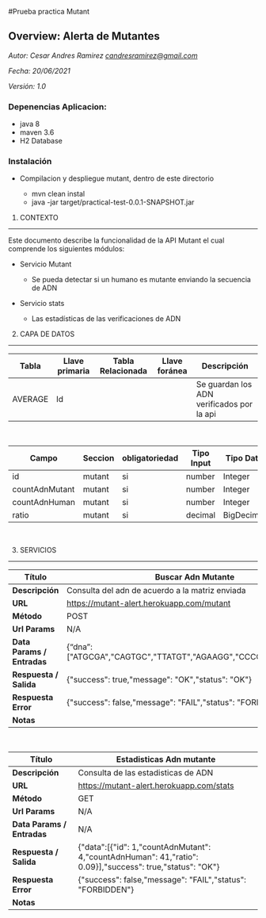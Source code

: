 #Prueba practica Mutant

## Overview: Alerta de Mutantes


*Autor: Cesar Andres Ramirez candresramirez@gmail.com*

*Fecha: 20/06/2021*

*Versión: 1.0*


### Depenencias Aplicacion:

- java 8
- maven 3.6
- H2 Database

### Instalación

- Compilacion y despliegue mutant, dentro de este directorio 

    * mvn clean instal
    * java -jar target/practical-test-0.0.1-SNAPSHOT.jar

1. CONTEXTO
-----------

Este documento describe la funcionalidad de la API Mutant el cual comprende los siguientes módulos:

- Servicio Mutant
    * Se pueda detectar si un humano es mutante enviando la secuencia de ADN

- Servicio stats
    * Las estadísticas de las verificaciones de ADN


2. CAPA DE DATOS
----------------

 |**Tabla**|**Llave primaria**|**Tabla Relacionada**|**Llave foránea**|**Descripción**|
 |--|--|--|--|--|
 |AVERAGE|Id|||Se guardan los ADN verificados por la api|
&nbsp;
&nbsp;

  |**Campo**        |**Seccion**      |**obligatoriedad**   |**Tipo Input**   |**Tipo Dato**   |**Campo Dependiente**   |**Observaciones**|
  |--|--|--|--|--|--|--|
  |id |mutant   |si |number| Integer|no||
  |countAdnMutant |mutant   |si |number| Integer|no||
  |countAdnHuman |mutant   |si |number| Integer|no||
  |ratio |mutant   |si |decimal| BigDecimal|no||
&nbsp;
&nbsp;

3. SERVICIOS
------------

  |Título                      | Buscar Adn Mutante|
  |--|--|
  |**Descripción**             | Consulta del adn de acuerdo a la matriz enviada|
  |**URL**                     |https://mutant-alert.herokuapp.com/mutant|
  |**Método**                  |POST|
  |**Url Params**              |N/A|
  |**Data Params / Entradas**  |{“dna”:["ATGCGA","CAGTGC","TTATGT","AGAAGG","CCCCTA","TCACTG"]}|
  |**Respuesta / Salida**      |{"success": true,"message": "OK","status": "OK"}|
  |**Respuesta Error** |{"success": false,"message": "FAIL","status": "FORBIDDEN"}|
  |**Notas**	||

&nbsp;

  |Título                      | Estadisticas Adn mutante|
  |--|--|
  |**Descripción**             | Consulta de las estadisticas de ADN|
  |**URL**                     |https://mutant-alert.herokuapp.com/stats|
  |**Método**                  |GET|
  |**Url Params**              |N/A|
  |**Data Params / Entradas**  |N/A|
  |**Respuesta / Salida**      |{"data":[{"id": 1,"countAdnMutant": 4,"countAdnHuman": 41,"ratio": 0.09}],"success": true,"status": "OK"}|
  |**Respuesta Error** |{"success": false,"message": "FAIL","status": "FORBIDDEN"}|
  |**Notas**	||